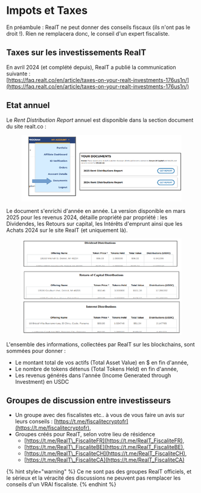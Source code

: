 # Impots et Taxes

En préambule :  RealT ne peut donner des conseils fiscaux (ils n'ont pas le droit !). Rien ne remplacera donc, le conseil d'un expert fiscaliste.

## Taxes sur les investissements RealT

En avril 2024 (et complété depuis), RealT a publié la communication suivante :\
[https://faq.realt.co/en/article/taxes-on-your-realt-investments-176us1n/](https://faq.realt.co/en/article/taxes-on-your-realt-investments-176us1n/)

## Etat annuel

Le _Rent Distribution Report_ annuel est disponible dans la section document du site realt.co :

<figure><img src="../.gitbook/assets/image (2) (1) (1) (1) (1).png" alt="" width="513"><figcaption></figcaption></figure>

Le document s'enrichi d'année en année. La version disponible en mars 2025 pour les revenus 2024, détaille propriété par propriété : les Dividendes, les Retours sur capital, les Intérêts d'emprunt ainsi que les Achats 2024 sur le site RealT (et uniquement là).

<figure><img src="../.gitbook/assets/image (1) (1) (1) (1) (1) (1) (1) (1) (1).png" alt="" width="476"><figcaption></figcaption></figure>

L'ensemble des informations, collectées par RealT sur les blockchains, sont sommées pour donner :&#x20;

* Le montant total de vos actifs (Total Asset Value) en $ en fin d'année,
* Le nombre de tokens détenus (Total Tokens Held) en fin d'année,
* Les revenus générés dans l'année (Income Generated through Investment) en USDC

## Groupes de discussion entre investisseurs&#x20;

* Un groupe avec des fiscalistes etc.. à vous de vous faire un avis sur leurs conseils : [https://t.me/fiscalitecryptofr](https://t.me/fiscalitecryptofr),
* Groupes créés pour RealT, selon votre lieu de résidence
  * [https://t.me/RealT\_FiscaliteFR](https://t.me/RealT_FiscaliteFR),
  * [https://t.me/RealT\_FiscaliteBE](https://t.me/RealT_FiscaliteBE),
  * [https://t.me/RealT\_FiscaliteCH](https://t.me/RealT_FiscaliteCH),
  * [https://t.me/RealT\_FiscaliteCA](https://t.me/RealT_FiscaliteCA)

{% hint style="warning" %}
Ce ne sont pas des groupes RealT officiels, et le sérieux et la véracité des discussions ne peuvent pas remplacer les conseils d'un VRAI fiscaliste.
{% endhint %}
